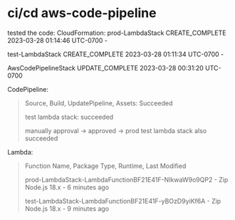 # ci/cd aws-code-pipeline

tested the code:
CloudFormation:
prod-LambdaStack
CREATE_COMPLETE	2023-03-28 01:14:46 UTC-0700	-

test-LambdaStack
CREATE_COMPLETE	2023-03-28 01:11:34 UTC-0700	-

AwsCodePipelineStack
UPDATE_COMPLETE	2023-03-28 00:31:20 UTC-0700

CodePipeline:
> Source, Build, UpdatePipeline, Assets: Succeeded
> 
> test lambda stack: succeeded
> 
> manually approval -> approved -> prod test lambda stack also succeeded

Lambda:
> Function Name,                                 Package Type,  Runtime,       Last Modified  
>  
> prod-LambdaStack-LambdaFunctionBF21E41F-NIkwaW9o9QP2	-	Zip	Node.js 18.x	- 6 minutes ago
> 
> test-LambdaStack-LambdaFunctionBF21E41F-yBOzD9yiKf6A	-	Zip	Node.js 18.x	- 9 minutes ago
